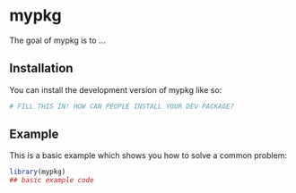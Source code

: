 
# mypkg

<!-- badges: start -->
<!-- badges: end -->

The goal of mypkg is to ...

## Installation

You can install the development version of mypkg like so:

``` r
# FILL THIS IN! HOW CAN PEOPLE INSTALL YOUR DEV PACKAGE?
```

## Example

This is a basic example which shows you how to solve a common problem:

``` r
library(mypkg)
## basic example code
```

